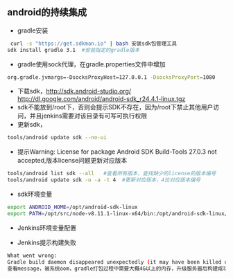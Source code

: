 ## android的持续集成

 * gradle安装
```bash
 curl -s "https://get.sdkman.io" | bash 安装sdk包管理工具
sdk install gradle 3.1  #安装指定的gradle版本
```  

* gradle使用sock代理，在gradle.properties文件中增加
```bash
org.gradle.jvmargs=-DsocksProxyHost=127.0.0.1 -DsocksProxyPort=1080  
```  
* 下载sdk，http://sdk.android-studio.org/  http://dl.google.com/android/android-sdk_r24.4.1-linux.tgz
* sdk不能放到/root下，否则会提示SDK不存在，因为/root下禁止其他用户访问，并且jenkins需要对该目录有可写可执行权限  
* 更新sdk，
```bash
tools/android update sdk --no-ui
```
* 提示Warning: License for package Android SDK Build-Tools 27.0.3 not accepted,版本license问题更新对应版本  
```bash  
tools/android list sdk --all   #查看所有版本，查找缺少的license的版本编号
tools/android update sdk -u -a -t 4  #更新对应版本，4位对应版本编号
```  
* sdk环境变量   
```bash
export ANDROID_HOME=/opt/android-sdk-linux
export PATH=/opt/src/node-v8.11.1-linux-x64/bin:/opt/android-sdk-linux/tools:/opt/android-sdk-linux/platforms:$PATH
```  

* Jenkins环境变量配置


* Jenkins提示构建失败  

```bash
What went wrong:
Gradle build daemon disappeared unexpectedly (it may have been killed or may have crashed)
查看message，被系统oom，gradle打包过程中需要大概4G以上的内存，升级服务器后构建成功
```
